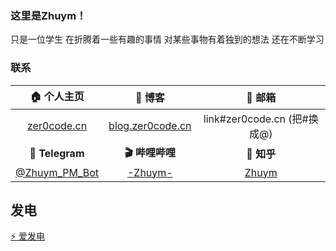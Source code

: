 ### 这里是Zhuym！

只是一位学生
在折腾着一些有趣的事情
对某些事物有着独到的想法
还在不断学习

### 联系

|                 🏠 个人主页                 |                     📄 博客                      |                     📧 邮箱                     |
| :----------------------------------------: | :---------------------------------------------: | :--------------------------------------------: |
|    [zer0code.cn](https://zer0code.cn/)     |  [blog.zer0code.cn](https://blog.zer0code.cn)   |          link#zer0code.cn (把#换成@)           |
|               **💬 Telegram**               |                 **🎬 哔哩哔哩**                  |                   **🤨 知乎**                   |
| [@Zhuym_PM_Bot](https://t.me/Zhuym_PM_bot) | [-Zhuym-](https://space.bilibili.com/276556775) | [Zhuym](https://www.zhihu.com/people/zhuym-83) |

## 发电

[⚡️ 爱发电](https://afdian.net/@Zhuym)
